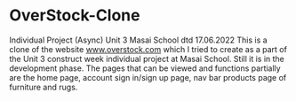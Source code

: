 # OverStock-Clone
Individual Project (Async) Unit 3 Masai School dtd 17.06.2022
This is a clone of the website www.overstock.com which I tried to create as a part of the Unit 3 construct week individual project at Masai School.
Still it is in the development phase. The pages that can be viewed and functions partially are the home page, account sign in/sign up page, nav bar products page of furniture and rugs.
